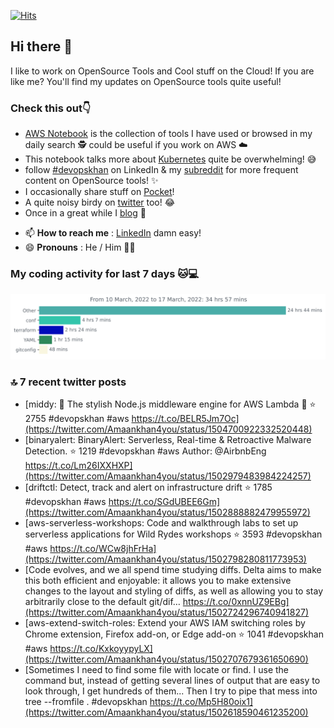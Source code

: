 [![Hits](https://hits.seeyoufarm.com/api/count/incr/badge.svg?url=https%3A%2F%2Fgithub.com%2Fakhan4u%2Fhit-counter&count_bg=%2379C83D&title_bg=%23555555&icon=&icon_color=%23E7E7E7&title=visits&edge_flat=false)](https://hits.seeyoufarm.com)

## Hi there 👋

I like to work on OpenSource Tools and Cool stuff on the Cloud! If you are like me? You'll find my updates on OpenSource tools quite useful!

### Check this out👇

* [AWS Notebook](https://histre.com/public/notebooks/dnllyanu/aws/) is the collection of tools I have used or browsed in my daily search 🕵️ could be useful if you work on AWS ☁️
* This notebook talks more about [Kubernetes](https://histre.com/public/notebooks/6uxdvo3y/kubernetes/) quite be overwhelming! 😅
* follow [#devopskhan](https://www.linkedin.com/feed/hashtag/devopskhan/) on LinkedIn & my [subreddit](https://www.reddit.com/r/devopskhan/) for more frequent content on OpenSource tools! ✨
* I occasionally share stuff on [Pocket](https://getpocket.com/@ej6g8d1dp2829A16a9Tf5d4T6bAMp3d8791rejDe86yem3bm4e14ex4fT4dluk29)!
* A quite noisy birdy on [twitter](https://twitter.com/Amaankhan4you) too! 😂
* Once in a great while I [blog](https://linuxparrot.com/) 😬


- 📫 **How to reach me** : [LinkedIn](https://www.linkedin.com/in/amaan-khan-linux-ninja) damn easy!
- 😄 **Pronouns** : He / Him 🤷‍♂️

### My coding activity for last 7 days 🐱💻

<img src="https://github.com/akhan4u/akhan4u/blob/main/images/stat.svg" alt="Amaan's Wakatime Activity!"/>

### 🔝 7 recent twitter posts
<!-- DEVDOJO:START -->
- [middy: 🛵 The stylish Node.js middleware engine for AWS Lambda 🛵
⭐️ 2755
#devopskhan #aws
https://t.co/BELR5Jm7Oc](https://twitter.com/Amaankhan4you/status/1504700922332520448)
- [binaryalert: BinaryAlert: Serverless, Real-time &amp; Retroactive Malware Detection.
⭐️ 1219
#devopskhan #aws
Author: @AirbnbEng
https://t.co/Lm26IXXHXP](https://twitter.com/Amaankhan4you/status/1502979483984224257)
- [driftctl: Detect, track and alert on infrastructure drift
⭐️ 1785
#devopskhan #aws
https://t.co/SGdUBEE6Gm](https://twitter.com/Amaankhan4you/status/1502888882479955972)
- [aws-serverless-workshops: Code and walkthrough labs to set up serverless applications for Wild Rydes workshops
⭐️ 3593
#devopskhan #aws
https://t.co/WCw8jhFrHa](https://twitter.com/Amaankhan4you/status/1502798280811773953)
- [Code evolves, and we all spend time studying diffs. Delta aims to make this both efficient and enjoyable: it allows you to make extensive changes to the layout and styling of diffs, as well as allowing you to stay arbitrarily close to the default git/dif… https://t.co/0xnnUZ9EBg](https://twitter.com/Amaankhan4you/status/1502724296740941827)
- [aws-extend-switch-roles: Extend your AWS IAM switching roles by Chrome extension, Firefox add-on, or Edge add-on
⭐️ 1041
#devopskhan #aws
https://t.co/KxkoyypyLX](https://twitter.com/Amaankhan4you/status/1502707679361650690)
- [Sometimes I need to find some file with locate or find. I use the command but, instead of getting several lines of output that are easy to look through, I get hundreds of them... Then I try to pipe that mess into tree --fromfile . #devopskhan https://t.co/Mp5H80oix1](https://twitter.com/Amaankhan4you/status/1502618590461235200)
<!-- DEVDOJO:END -->

<!-- ![Amaan's GitHub stats](https://github-readme-stats.vercel.app/api?username=akhan4u&count_private=true&show_icons=true&hide=contribs) -->
